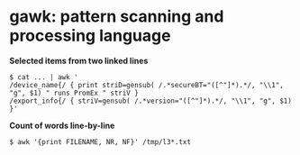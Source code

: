 gawk: pattern scanning and processing language
====

**Selected items from two linked lines**

    $ cat ... | awk '
    /device_name{/ { print striD=gensub( /.*secureBT="([^"]*).*/, "\\1", "g", $1) " runs PromEx " striV }
    /export_info{/ { striV=gensub( /.*version="([^"]*).*/, "\\1", "g", $1) }'
**Count of words line-by-line**

    $ awk '{print FILENAME, NR, NF}' /tmp/l3*.txt
    
